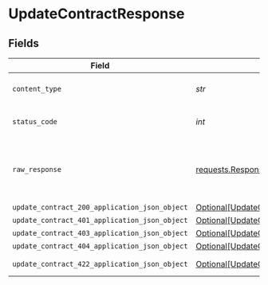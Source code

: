# UpdateContractResponse


## Fields

| Field                                                                                                     | Type                                                                                                      | Required                                                                                                  | Description                                                                                               |
| --------------------------------------------------------------------------------------------------------- | --------------------------------------------------------------------------------------------------------- | --------------------------------------------------------------------------------------------------------- | --------------------------------------------------------------------------------------------------------- |
| `content_type`                                                                                            | *str*                                                                                                     | :heavy_check_mark:                                                                                        | HTTP response content type for this operation                                                             |
| `status_code`                                                                                             | *int*                                                                                                     | :heavy_check_mark:                                                                                        | HTTP response status code for this operation                                                              |
| `raw_response`                                                                                            | [requests.Response](https://requests.readthedocs.io/en/latest/api/#requests.Response)                     | :heavy_minus_sign:                                                                                        | Raw HTTP response; suitable for custom response parsing                                                   |
| `update_contract_200_application_json_object`                                                             | [Optional[UpdateContract200ApplicationJSON]](../../models/operations/updatecontract200applicationjson.md) | :heavy_minus_sign:                                                                                        | OK                                                                                                        |
| `update_contract_401_application_json_object`                                                             | [Optional[UpdateContract401ApplicationJSON]](../../models/operations/updatecontract401applicationjson.md) | :heavy_minus_sign:                                                                                        | Unauthenticated                                                                                           |
| `update_contract_403_application_json_object`                                                             | [Optional[UpdateContract403ApplicationJSON]](../../models/operations/updatecontract403applicationjson.md) | :heavy_minus_sign:                                                                                        | Forbidden                                                                                                 |
| `update_contract_404_application_json_object`                                                             | [Optional[UpdateContract404ApplicationJSON]](../../models/operations/updatecontract404applicationjson.md) | :heavy_minus_sign:                                                                                        | Not Found                                                                                                 |
| `update_contract_422_application_json_object`                                                             | [Optional[UpdateContract422ApplicationJSON]](../../models/operations/updatecontract422applicationjson.md) | :heavy_minus_sign:                                                                                        | Invalid data posted                                                                                       |